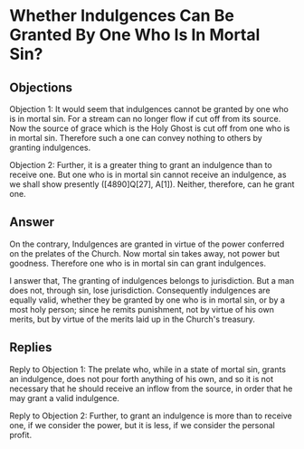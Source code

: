 # Whether Indulgences Can Be Granted By One Who Is In Mortal Sin?

## Objections

Objection 1: It would seem that indulgences cannot be granted by one who is in mortal sin. For a stream can no longer flow if cut off from its source. Now the source of grace which is the Holy Ghost is cut off from one who is in mortal sin. Therefore such a one can convey nothing to others by granting indulgences.

Objection 2: Further, it is a greater thing to grant an indulgence than to receive one. But one who is in mortal sin cannot receive an indulgence, as we shall show presently ([4890]Q[27], A[1]). Neither, therefore, can he grant one.

## Answer

On the contrary, Indulgences are granted in virtue of the power conferred on the prelates of the Church. Now mortal sin takes away, not power but goodness. Therefore one who is in mortal sin can grant indulgences.

I answer that, The granting of indulgences belongs to jurisdiction. But a man does not, through sin, lose jurisdiction. Consequently indulgences are equally valid, whether they be granted by one who is in mortal sin, or by a most holy person; since he remits punishment, not by virtue of his own merits, but by virtue of the merits laid up in the Church's treasury.

## Replies

Reply to Objection 1: The prelate who, while in a state of mortal sin, grants an indulgence, does not pour forth anything of his own, and so it is not necessary that he should receive an inflow from the source, in order that he may grant a valid indulgence.

Reply to Objection 2: Further, to grant an indulgence is more than to receive one, if we consider the power, but it is less, if we consider the personal profit.